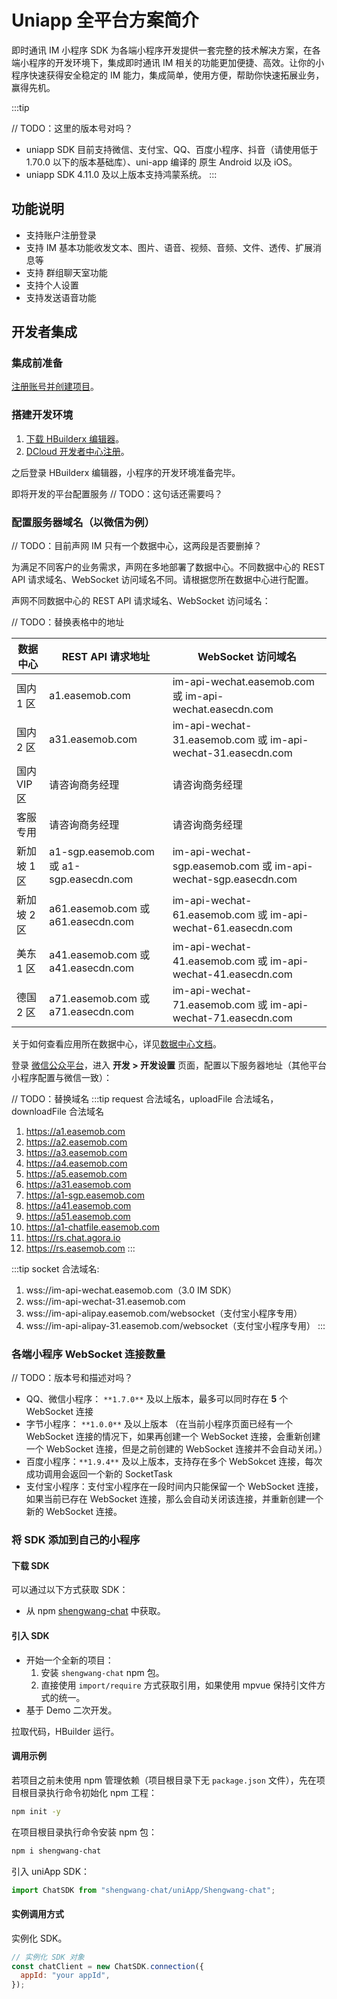 # Uniapp 全平台方案简介

<Toc />

即时通讯 IM 小程序 SDK 为各端小程序开发提供一套完整的技术解决方案，在各端小程序的开发环境下，集成即时通讯 IM 相关的功能更加便捷、高效。让你的小程序快速获得安全稳定的 IM 能力，集成简单，使用方便，帮助你快速拓展业务，赢得先机。

:::tip

// TODO：这里的版本号对吗？
- uniapp SDK 目前支持微信、支付宝、QQ、百度小程序、抖音（请使用低于 1.70.0 以下的版本基础库）、uni-app 编译的 原生 Android 以及 iOS。
- uniapp SDK 4.11.0 及以上版本支持鸿蒙系统。
:::

## 功能说明

- 支持账户注册登录
- 支持 IM 基本功能收发文本、图片、语音、视频、音频、文件、透传、扩展消息等
- 支持 群组聊天室功能
- 支持个人设置
- 支持发送语音功能

## 开发者集成

### 集成前准备

[注册账号并创建项目](enable_im.html)。

### 搭建开发环境

1. [下载 HBuilderx 编辑器](https://www.dcloud.io/hbuilderx.html)。
2. [DCloud 开发者中心注册](https://dev.dcloud.net.cn/)。

之后登录 HBuilderx 编辑器，小程序的开发环境准备完毕。

即将开发的平台配置服务          // TODO：这句话还需要吗？

### 配置服务器域名（以微信为例）

// TODO：目前声网 IM 只有一个数据中心，这两段是否要删掉？

为满足不同客户的业务需求，声网在多地部署了数据中心。不同数据中心的 REST API 请求域名、WebSocket 访问域名不同。请根据您所在数据中心进行配置。

声网不同数据中心的 REST API 请求域名、WebSocket 访问域名：

// TODO：替换表格中的地址

| 数据中心    | REST API 请求地址                        | WebSocket 访问域名                                             |
| ----------- | ---------------------------------------- | -------------------------------------------------------------- |
| 国内 1 区   | a1.easemob.com                           | im-api-wechat.easemob.com 或 im-api-wechat.easecdn.com         |
| 国内 2 区   | a31.easemob.com                          | im-api-wechat-31.easemob.com 或 im-api-wechat-31.easecdn.com   |
| 国内 VIP 区 | 请咨询商务经理                           | 请咨询商务经理                                                 |
| 客服专用    | 请咨询商务经理                           | 请咨询商务经理                                                 |
| 新加坡 1 区 | a1-sgp.easemob.com 或 a1-sgp.easecdn.com | im-api-wechat-sgp.easemob.com 或 im-api-wechat-sgp.easecdn.com |
| 新加坡 2 区 | a61.easemob.com 或 a61.easecdn.com       | im-api-wechat-61.easemob.com 或 im-api-wechat-61.easecdn.com   |
| 美东 1 区   | a41.easemob.com 或 a41.easecdn.com       | im-api-wechat-41.easemob.com 或 im-api-wechat-41.easecdn.com   |
| 德国 2 区   | a71.easemob.com 或 a71.easecdn.com       | im-api-wechat-71.easemob.com 或 im-api-wechat-71.easecdn.com   |

关于如何查看应用所在数据中心，详见[数据中心文档](data.center.html#查看数据中心)。

登录 [微信公众平台](https://mp.weixin.qq.com/)，进入 **开发 > 开发设置** 页面，配置以下服务器地址（其他平台小程序配置与微信一致）：

// TODO：替换域名
:::tip
request 合法域名，uploadFile 合法域名，downloadFile 合法域名

1. https://a1.easemob.com
2. https://a2.easemob.com
3. https://a3.easemob.com
4. https://a4.easemob.com
5. https://a5.easemob.com
6. https://a31.easemob.com
7. https://a1-sgp.easemob.com
8. https://a41.easemob.com
9. https://a51.easemob.com
10. https://a1-chatfile.easemob.com
11. https://rs.chat.agora.io
12. https://rs.easemob.com
    :::

:::tip
socket 合法域名:

1. wss://im-api-wechat.easemob.com（3.0 IM SDK）
2. wss://im-api-wechat-31.easemob.com
3. wss://im-api-alipay.easemob.com/websocket（支付宝小程序专用）
4. wss://im-api-alipay-31.easemob.com/websocket（支付宝小程序专用）
   :::

### 各端小程序 WebSocket 连接数量
// TODO：版本号和描述对吗？
- QQ、微信小程序： `**1.7.0**` 及以上版本，最多可以同时存在 **5** 个 WebSocket 连接
- 字节小程序： `**1.0.0**` 及以上版本 （在当前小程序页面已经有一个 WebSocket 连接的情况下，如果再创建一个 WebSocket 连接，会重新创建一个 WebSocket 连接，但是之前创建的 WebSocket 连接并不会自动关闭。）
- 百度小程序：`**1.9.4**` 及以上版本，支持存在多个 WebSokcet 连接，每次成功调用会返回一个新的 SocketTask
- 支付宝小程序：支付宝小程序在一段时间内只能保留一个 WebSocket 连接，如果当前已存在 WebSocket 连接，那么会自动关闭该连接，并重新创建一个新的 WebSocket 连接。

### 将 SDK 添加到自己的小程序

#### 下载 SDK

可以通过以下方式获取 SDK：

- 从 npm [shengwang-chat](https://www.npmjs.com/package/shengwang-chat/) 中获取。

#### 引入 SDK

- 开始一个全新的项目：
  1. 安装 `shengwang-chat` npm 包。
  2. 直接使用 `import/require` 方式获取引用，如果使用 mpvue 保持引文件方式的统一。
- 基于 Demo 二次开发。

拉取代码，HBuilder 运行。

#### 调用示例

若项目之前未使用 npm 管理依赖（项目根目录下无 `package.json` 文件），先在项目根目录执行命令初始化 npm 工程：

```bash
npm init -y
```

在项目根目录执行命令安装 npm 包：

```bash
npm i shengwang-chat
```

引入 uniApp SDK：

```javascript
import ChatSDK from "shengwang-chat/uniApp/Shengwang-chat";
```

#### 实例调用方式

实例化 SDK。

```javascript
// 实例化 SDK 对象
const chatClient = new ChatSDK.connection({
  appId: "your appId",
});
```
